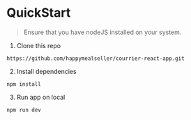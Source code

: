# QuickStart

> Ensure that you have nodeJS installed on your system. 

1. Clone this repo
```
https://github.com/happymealseller/courrier-react-app.git
```

2. Install dependencies 
```
npm install
```

3. Run app on local
```
npm run dev
```